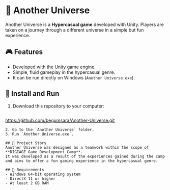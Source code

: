 # 🌌 Another Universe  

Another Universe is a **Hypercasual game** developed with Unity. Players are taken on a journey through a different universe in a simple but fun experience.  

## 🎮 Features  
- Developed with the Unity game engine.  
- Simple, fluid gameplay in the hypercasual genre.  
- It can be run directly on Windows (`Another Universe.exe`).  

## 🚀 Install and Run 
1. Download this repository to your computer:  
   ```bash
 https://github.com/begumsara/Another-Universe.git
 ```  
2. Go to the `Another Universe` folder.  
3. Run `Another Universe.exe`.  

## 📖 Project Story 
Another Universe was designed as a teamwork within the scope of **DIGIAGE Game Development Camp**.  
It was developed as a result of the experiences gained during the camp and aims to offer a fun gaming experience in the hypercasual genre.  

## 🔧 Requirements  
- Windows 64-bit operating system  
- DirectX 11 or higher  
- At least 2 GB RAM  
